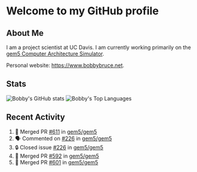 # Welcome to my GitHub profile

## About Me

I am a project scientist at UC Davis. I am currently working primarily on the [gem5 Computer Architecture Simulator](https://github.com/gem5).

Personal website: <https://www.bobbybruce.net>.

## Stats

![Bobby's GitHub stats](https://github-readme-stats.vercel.app/api?username=bobbyrbruce&show_icons=true&theme=responsive&include_all_commits=true&count_private=true&show=reviews&disable_animations=true)
![Bobby's Top Languages ](https://github-readme-stats.vercel.app/api/top-langs/?username=bobbyrbruce&layout=compact&theme=responsive&count_private=true&langs_count=10&disable_animations=true)

## Recent Activity

<!--START_SECTION:activity-->
1. 🎉 Merged PR [#611](https://github.com/gem5/gem5/pull/611) in [gem5/gem5](https://github.com/gem5/gem5)
2. 🗣 Commented on [#226](https://github.com/gem5/gem5/issues/226#issuecomment-1832798149) in [gem5/gem5](https://github.com/gem5/gem5)
3. 🔒 Closed issue [#226](https://github.com/gem5/gem5/issues/226) in [gem5/gem5](https://github.com/gem5/gem5)
4. 🎉 Merged PR [#592](https://github.com/gem5/gem5/pull/592) in [gem5/gem5](https://github.com/gem5/gem5)
5. 🎉 Merged PR [#601](https://github.com/gem5/gem5/pull/601) in [gem5/gem5](https://github.com/gem5/gem5)
<!--END_SECTION:activity-->
